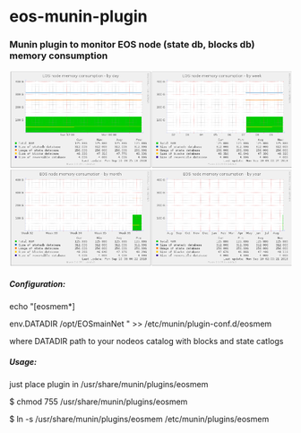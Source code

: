 # eos-munin-plugin

### Munin plugin to monitor EOS node (state db, blocks db) memory consumption

<img src="eosmem.png" alt="munin screenshot"/>

##### Configuration:
echo "[eosmem*]

env.DATADIR /opt/EOSmainNet
" >> /etc/munin/plugin-conf.d/eosmem



where DATADIR path to your nodeos catalog with blocks and state catlogs

##### Usage: 
just place plugin in /usr/share/munin/plugins/eosmem

$ chmod 755 /usr/share/munin/plugins/eosmem

$ ln -s /usr/share/munin/plugins/eosmem /etc/munin/plugins/eosmem

